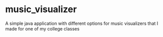 # music_visualizer
A simple java application with different options for music visualizers that I made for one of my college classes
